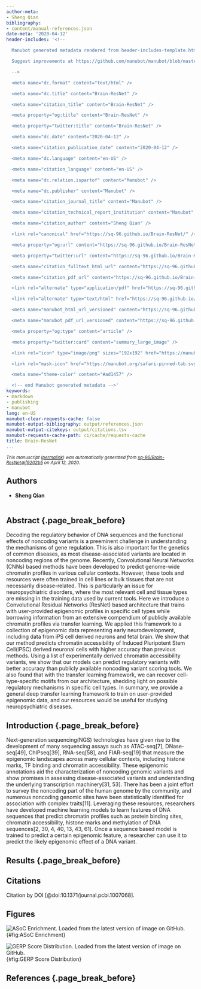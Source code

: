 ```yaml
---
author-meta:
- Sheng Qian
bibliography:
- content/manual-references.json
date-meta: '2020-04-12'
header-includes: '<!--

  Manubot generated metadata rendered from header-includes-template.html.

  Suggest improvements at https://github.com/manubot/manubot/blob/master/manubot/process/header-includes-template.html

  -->

  <meta name="dc.format" content="text/html" />

  <meta name="dc.title" content="Brain-ResNet" />

  <meta name="citation_title" content="Brain-ResNet" />

  <meta property="og:title" content="Brain-ResNet" />

  <meta property="twitter:title" content="Brain-ResNet" />

  <meta name="dc.date" content="2020-04-12" />

  <meta name="citation_publication_date" content="2020-04-12" />

  <meta name="dc.language" content="en-US" />

  <meta name="citation_language" content="en-US" />

  <meta name="dc.relation.ispartof" content="Manubot" />

  <meta name="dc.publisher" content="Manubot" />

  <meta name="citation_journal_title" content="Manubot" />

  <meta name="citation_technical_report_institution" content="Manubot" />

  <meta name="citation_author" content="Sheng Qian" />

  <link rel="canonical" href="https://sq-96.github.io/Brain-ResNet/" />

  <meta property="og:url" content="https://sq-96.github.io/Brain-ResNet/" />

  <meta property="twitter:url" content="https://sq-96.github.io/Brain-ResNet/" />

  <meta name="citation_fulltext_html_url" content="https://sq-96.github.io/Brain-ResNet/" />

  <meta name="citation_pdf_url" content="https://sq-96.github.io/Brain-ResNet/manuscript.pdf" />

  <link rel="alternate" type="application/pdf" href="https://sq-96.github.io/Brain-ResNet/manuscript.pdf" />

  <link rel="alternate" type="text/html" href="https://sq-96.github.io/Brain-ResNet/v/f9202b56aff09a43f62253557561d9404b4a434e/" />

  <meta name="manubot_html_url_versioned" content="https://sq-96.github.io/Brain-ResNet/v/f9202b56aff09a43f62253557561d9404b4a434e/" />

  <meta name="manubot_pdf_url_versioned" content="https://sq-96.github.io/Brain-ResNet/v/f9202b56aff09a43f62253557561d9404b4a434e/manuscript.pdf" />

  <meta property="og:type" content="article" />

  <meta property="twitter:card" content="summary_large_image" />

  <link rel="icon" type="image/png" sizes="192x192" href="https://manubot.org/favicon-192x192.png" />

  <link rel="mask-icon" href="https://manubot.org/safari-pinned-tab.svg" color="#ad1457" />

  <meta name="theme-color" content="#ad1457" />

  <!-- end Manubot generated metadata -->'
keywords:
- markdown
- publishing
- manubot
lang: en-US
manubot-clear-requests-cache: false
manubot-output-bibliography: output/references.json
manubot-output-citekeys: output/citations.tsv
manubot-requests-cache-path: ci/cache/requests-cache
title: Brain-ResNet
...
```







<small><em>
This manuscript
([permalink](https://sq-96.github.io/Brain-ResNet/v/f9202b56aff09a43f62253557561d9404b4a434e/))
was automatically generated
from [sq-96/Brain-ResNet@f9202b5](https://github.com/sq-96/Brain-ResNet/tree/f9202b56aff09a43f62253557561d9404b4a434e)
on April 12, 2020.
</em></small>

## Authors



+ **Sheng Qian**<br><br>
  <small>
  </small>



## Abstract {.page_break_before}

Decoding the regulatory behavior of DNA sequences and the functional effects of noncoding variants is a preeminent challenge in understanding the mechanisms of gene regulation. This is also important for the genetics of common diseases, as most disease-associated variants are located in noncoding regions of the genome. Recently, Convolutional Neural Networks (CNNs) based methods have been developed to predict genome-wide chromatin profiles in various cellular contexts. However, these tools and resources were often trained in cell lines or bulk tissues that are not necessarily disease-related. This is particularly an issue for neuropsychiatric disorders, where the most relevant cell and tissue types are missing in the training data used by current tools. Here we introduce a Convolutional Residual Networks (ResNet) based architecture that trains with user-provided epigenomic profiles in specific cell types while borrowing information from an extensive compendium of publicly available chromatin profiles via transfer learning. We applied this framework to a collection of epigenomic data representing early neurodevelopment, including data from iPS cell derived neurons and fetal brain. We show that our method predicts chromatin accessibility of Induced Pluripotent Stem Cell(iPSC) derived neuronal cells with higher accuracy than previous methods. Using a list of experimentally derived chromatin accessibility variants, we show that our models can predict regulatory variants with better accuracy than publicly available noncoding variant scoring tools. We also found that with the transfer learning framework, we can recover cell-type-specific motifs from our architecture, shedding light on possible regulatory mechanisms in specific cell types. In summary, we provide a general deep transfer learning framework to train on user-provided epigenomic data, and our resources would be useful for studying neuropsychiatric diseases.


## Introduction {.page_break_before}

Next-generation sequencing(NGS) technologies have given rise to the development of many sequencing assays such as ATAC-seq[7], DNase-seq[49], ChIPseq[39], RNA-seq[58], and FIAR-seq[19] that measure the epigenomic landscapes across many cellular contexts, including histone marks, TF binding and chromatin accessibility. These epigenomic annotations aid the characterization of noncoding genomic variants and show promises in assessing disease-associated variants and understanding the underlying transcription machinery[31, 53]. There has been a joint effort to survey the noncoding part of the human genome by the community, and numerous noncoding genomic sites have been statistically identified for association with complex traits[11]. Leveraging these resources, researchers have developed machine learning models to learn features of DNA sequences that predict chromatin profiles such as protein binding sites, chromatin accessibility, histone marks and methylation of DNA sequences[2, 30, 4, 40, 13, 43, 61]. Once a sequence based model is trained to predict a certain epigenomic feature, a researcher can use it to predict the likely epigenomic effect of a DNA variant. 


## Results {.page_break_before}

## Citations

Citation by DOI [@doi:10.1371/journal.pcbi.1007068].
 
## Figures

![
**ASoC Enrichment.**
Loaded from the latest version of image on GitHub.
](https://github.com/sq-96/resources/raw/master/ASoC%20Enrichment.png "Square image"){#fig:ASoC Enrichment}

![
**GERP Score Distribution.**
Loaded from the latest version of image on GitHub.
](https://github.com/sq-96/resources/raw/master/ASoC%20Enrichment.png "Square image"){#fig:GERP Score Distribution}



## References {.page_break_before}

<!-- Explicitly insert bibliography here -->
<div id="refs"></div>
